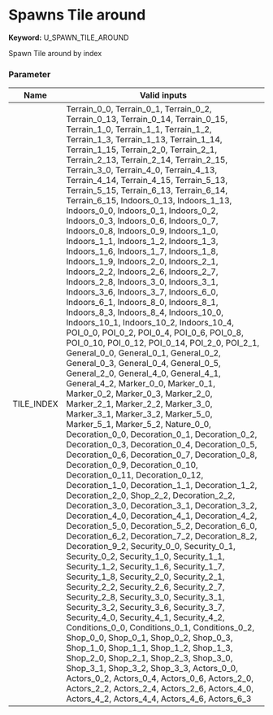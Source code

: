 

# Spawns Tile around



**Keyword:**  U_SPAWN_TILE_AROUND  

Spawn Tile around by index  





### Parameter
| Name | Valid inputs | 
|  --  |  --  | 
| TILE_INDEX | Terrain_0_0, Terrain_0_1, Terrain_0_2, Terrain_0_13, Terrain_0_14, Terrain_0_15, Terrain_1_0, Terrain_1_1, Terrain_1_2, Terrain_1_3, Terrain_1_13, Terrain_1_14, Terrain_1_15, Terrain_2_0, Terrain_2_1, Terrain_2_13, Terrain_2_14, Terrain_2_15, Terrain_3_0, Terrain_4_0, Terrain_4_13, Terrain_4_14, Terrain_4_15, Terrain_5_13, Terrain_5_15, Terrain_6_13, Terrain_6_14, Terrain_6_15, Indoors_0_13, Indoors_1_13, Indoors_0_0, Indoors_0_1, Indoors_0_2, Indoors_0_3, Indoors_0_6, Indoors_0_7, Indoors_0_8, Indoors_0_9, Indoors_1_0, Indoors_1_1, Indoors_1_2, Indoors_1_3, Indoors_1_6, Indoors_1_7, Indoors_1_8, Indoors_1_9, Indoors_2_0, Indoors_2_1, Indoors_2_2, Indoors_2_6, Indoors_2_7, Indoors_2_8, Indoors_3_0, Indoors_3_1, Indoors_3_6, Indoors_3_7, Indoors_6_0, Indoors_6_1, Indoors_8_0, Indoors_8_1, Indoors_8_3, Indoors_8_4, Indoors_10_0, Indoors_10_1, Indoors_10_2, Indoors_10_4, POI_0_0, POI_0_2, POI_0_4, POI_0_6, POI_0_8, POI_0_10, POI_0_12, POI_0_14, POI_2_0, POI_2_1, General_0_0, General_0_1, General_0_2, General_0_3, General_0_4, General_0_5, General_2_0, General_4_0, General_4_1, General_4_2, Marker_0_0, Marker_0_1, Marker_0_2, Marker_0_3, Marker_2_0, Marker_2_1, Marker_2_2, Marker_3_0, Marker_3_1, Marker_3_2, Marker_5_0, Marker_5_1, Marker_5_2, Nature_0_0, Decoration_0_0, Decoration_0_1, Decoration_0_2, Decoration_0_3, Decoration_0_4, Decoration_0_5, Decoration_0_6, Decoration_0_7, Decoration_0_8, Decoration_0_9, Decoration_0_10, Decoration_0_11, Decoration_0_12, Decoration_1_0, Decoration_1_1, Decoration_1_2, Decoration_2_0, Shop_2_2, Decoration_2_2, Decoration_3_0, Decoration_3_1, Decoration_3_2, Decoration_4_0, Decoration_4_1, Decoration_4_2, Decoration_5_0, Decoration_5_2, Decoration_6_0, Decoration_6_2, Decoration_7_2, Decoration_8_2, Decoration_9_2, Security_0_0, Security_0_1, Security_0_2, Security_1_0, Security_1_1, Security_1_2, Security_1_6, Security_1_7, Security_1_8, Security_2_0, Security_2_1, Security_2_2, Security_2_6, Security_2_7, Security_2_8, Security_3_0, Security_3_1, Security_3_2, Security_3_6, Security_3_7, Security_4_0, Security_4_1, Security_4_2, Conditions_0_0, Conditions_0_1, Conditions_0_2, Shop_0_0, Shop_0_1, Shop_0_2, Shop_0_3, Shop_1_0, Shop_1_1, Shop_1_2, Shop_1_3, Shop_2_0, Shop_2_1, Shop_2_3, Shop_3_0, Shop_3_1, Shop_3_2, Shop_3_3, Actors_0_0, Actors_0_2, Actors_0_4, Actors_0_6, Actors_2_0, Actors_2_2, Actors_2_4, Actors_2_6, Actors_4_0, Actors_4_2, Actors_4_4, Actors_4_6, Actors_6_3 | 

